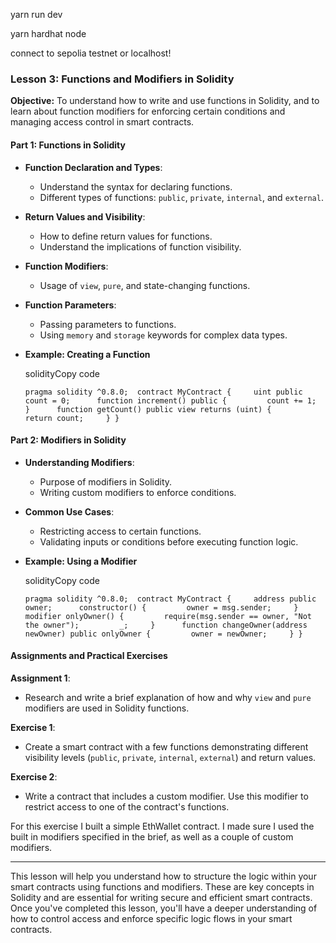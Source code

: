 yarn run dev

yarn hardhat node

connect to sepolia testnet or localhost!

### Lesson 3: Functions and Modifiers in Solidity

**Objective:** To understand how to write and use functions in Solidity, and to learn about function modifiers for enforcing certain conditions and managing access control in smart contracts.

#### Part 1: Functions in Solidity

- **Function Declaration and Types**:
    
    - Understand the syntax for declaring functions.
    - Different types of functions: `public`, `private`, `internal`, and `external`.
- **Return Values and Visibility**:
    
    - How to define return values for functions.
    - Understand the implications of function visibility.
- **Function Modifiers**:
    
    - Usage of `view`, `pure`, and state-changing functions.
- **Function Parameters**:
    
    - Passing parameters to functions.
    - Using `memory` and `storage` keywords for complex data types.
- **Example: Creating a Function**
    
    solidityCopy code
    
    `pragma solidity ^0.8.0;  contract MyContract {     uint public count = 0;      function increment() public {         count += 1;     }      function getCount() public view returns (uint) {         return count;     } }`
    

#### Part 2: Modifiers in Solidity

- **Understanding Modifiers**:
    
    - Purpose of modifiers in Solidity.
    - Writing custom modifiers to enforce conditions.
- **Common Use Cases**:
    
    - Restricting access to certain functions.
    - Validating inputs or conditions before executing function logic.
- **Example: Using a Modifier**
    
    solidityCopy code
    
    `pragma solidity ^0.8.0;  contract MyContract {     address public owner;      constructor() {         owner = msg.sender;     }      modifier onlyOwner() {         require(msg.sender == owner, "Not the owner");         _;     }      function changeOwner(address newOwner) public onlyOwner {         owner = newOwner;     } }`
    

#### Assignments and Practical Exercises

**Assignment 1**:

- Research and write a brief explanation of how and why `view` and `pure` modifiers are used in Solidity functions.



**Exercise 1**:

- Create a smart contract with a few functions demonstrating different visibility levels (`public`, `private`, `internal`, `external`) and return values.

**Exercise 2**:

- Write a contract that includes a custom modifier. Use this modifier to restrict access to one of the contract's functions.

For this exercise I built a simple EthWallet contract. I made sure I used the built in modifiers specified in the brief, as well as a couple of custom modifiers.

---

This lesson will help you understand how to structure the logic within your smart contracts using functions and modifiers. These are key concepts in Solidity and are essential for writing secure and efficient smart contracts. Once you've completed this lesson, you'll have a deeper understanding of how to control access and enforce specific logic flows in your smart contracts.
